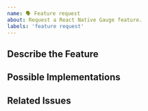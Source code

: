 ```yaml
---
name: 🗣 Feature request
about: Request a React Native Gauge feature.
labels: 'feature request'
---
```


## Describe the Feature
<!-- Describe the requested feature -->

## Possible Implementations
<!-- Describe how to implement the feature -->

## Related Issues
<!-- Link related issues here -->